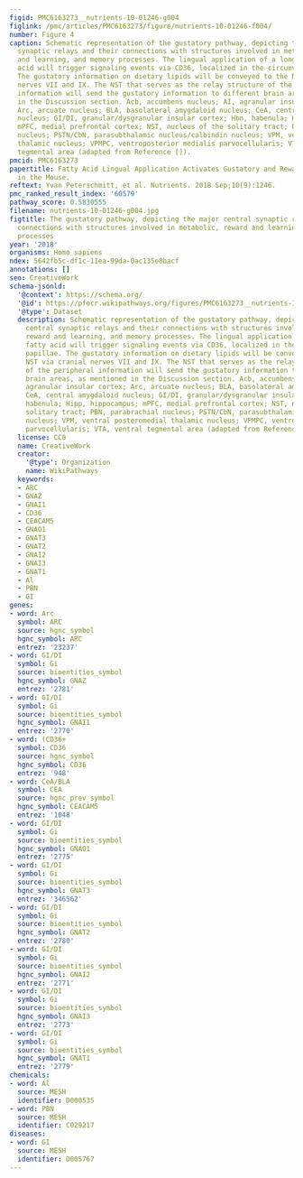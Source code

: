 ```yaml
---
figid: PMC6163273__nutrients-10-01246-g004
figlink: /pmc/articles/PMC6163273/figure/nutrients-10-01246-f004/
number: Figure 4
caption: Schematic representation of the gustatory pathway, depicting the major central
  synaptic relays and their connections with structures involved in metabolic, reward
  and learning, and memory processes. The lingual application of a long-chain fatty
  acid will trigger signaling events via CD36, localized in the circumvallate papillae.
  The gustatory information on dietary lipids will be conveyed to the NST via cranial
  nerves VII and IX. The NST that serves as the relay structure of the peripheral
  information will send the gustatory information to different brain areas, as mentioned
  in the Discussion section. Acb, accumbens nucleus; AI, agranular insular cortex;
  Arc, arcuate nucleus; BLA, basolateral amygdaloid nucleus; CeA, central amygdaloid
  nucleus; GI/DI, granular/dysgranular insular cortex; Hbn, habenula; Hipp, hippocampus;
  mPFC, medial prefrontal cortex; NST, nucleus of the solitary tract; PBN, parabrachial
  nucleus; PSTN/CbN, parasubthalamic nucleus/calbindin nucleus; VPM, ventral posteromedial
  thalamic nucleus; VPMPC, ventroposterior medialis parvocellularis; VTA, ventral
  tegmental area (adapted from Reference []).
pmcid: PMC6163273
papertitle: Fatty Acid Lingual Application Activates Gustatory and Reward Brain Circuits
  in the Mouse.
reftext: Yvan Peterschmitt, et al. Nutrients. 2018 Sep;10(9):1246.
pmc_ranked_result_index: '60579'
pathway_score: 0.5830555
filename: nutrients-10-01246-g004.jpg
figtitle: The gustatory pathway, depicting the major central synaptic relays and their
  connections with structures involved in metabolic, reward and learning, and memory
  processes
year: '2018'
organisms: Homo sapiens
ndex: 5642fb5c-df1c-11ea-99da-0ac135e8bacf
annotations: []
seo: CreativeWork
schema-jsonld:
  '@context': https://schema.org/
  '@id': https://pfocr.wikipathways.org/figures/PMC6163273__nutrients-10-01246-g004.html
  '@type': Dataset
  description: Schematic representation of the gustatory pathway, depicting the major
    central synaptic relays and their connections with structures involved in metabolic,
    reward and learning, and memory processes. The lingual application of a long-chain
    fatty acid will trigger signaling events via CD36, localized in the circumvallate
    papillae. The gustatory information on dietary lipids will be conveyed to the
    NST via cranial nerves VII and IX. The NST that serves as the relay structure
    of the peripheral information will send the gustatory information to different
    brain areas, as mentioned in the Discussion section. Acb, accumbens nucleus; AI,
    agranular insular cortex; Arc, arcuate nucleus; BLA, basolateral amygdaloid nucleus;
    CeA, central amygdaloid nucleus; GI/DI, granular/dysgranular insular cortex; Hbn,
    habenula; Hipp, hippocampus; mPFC, medial prefrontal cortex; NST, nucleus of the
    solitary tract; PBN, parabrachial nucleus; PSTN/CbN, parasubthalamic nucleus/calbindin
    nucleus; VPM, ventral posteromedial thalamic nucleus; VPMPC, ventroposterior medialis
    parvocellularis; VTA, ventral tegmental area (adapted from Reference []).
  license: CC0
  name: CreativeWork
  creator:
    '@type': Organization
    name: WikiPathways
  keywords:
  - ARC
  - GNAZ
  - GNAI1
  - CD36
  - CEACAM5
  - GNAO1
  - GNAT3
  - GNAT2
  - GNAI2
  - GNAI3
  - GNAT1
  - Al
  - PBN
  - GI
genes:
- word: Arc
  symbol: ARC
  source: hgnc_symbol
  hgnc_symbol: ARC
  entrez: '23237'
- word: GI/DI
  symbol: Gi
  source: bioentities_symbol
  hgnc_symbol: GNAZ
  entrez: '2781'
- word: GI/DI
  symbol: Gi
  source: bioentities_symbol
  hgnc_symbol: GNAI1
  entrez: '2770'
- word: (CD36+
  symbol: CD36
  source: hgnc_symbol
  hgnc_symbol: CD36
  entrez: '948'
- word: CeA/BLA
  symbol: CEA
  source: hgnc_prev_symbol
  hgnc_symbol: CEACAM5
  entrez: '1048'
- word: GI/DI
  symbol: Gi
  source: bioentities_symbol
  hgnc_symbol: GNAO1
  entrez: '2775'
- word: GI/DI
  symbol: Gi
  source: bioentities_symbol
  hgnc_symbol: GNAT3
  entrez: '346562'
- word: GI/DI
  symbol: Gi
  source: bioentities_symbol
  hgnc_symbol: GNAT2
  entrez: '2780'
- word: GI/DI
  symbol: Gi
  source: bioentities_symbol
  hgnc_symbol: GNAI2
  entrez: '2771'
- word: GI/DI
  symbol: Gi
  source: bioentities_symbol
  hgnc_symbol: GNAI3
  entrez: '2773'
- word: GI/DI
  symbol: Gi
  source: bioentities_symbol
  hgnc_symbol: GNAT1
  entrez: '2779'
chemicals:
- word: Al
  source: MESH
  identifier: D000535
- word: PBN
  source: MESH
  identifier: C029217
diseases:
- word: GI
  source: MESH
  identifier: D005767
---
```

